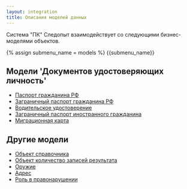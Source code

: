 ```yaml
---
layout: integration
title: Описания моделей данных
---
```


Система "ПК" Следопыт взаимодействует со следующими бизнес-моделями объектов.

{% assign submenu_name = models %}
{{submenu_name}}

## Модели 'Документов удостоверяющих личность'

* [Паспорт гражданина РФ]({{site.baseurl}}/integration/models/russian_passport.html)
* [Заграничный паспорт гражданина РФ]({{site.baseurl}}/integration/models/international_passport.html)
* [Водительское удостоверение]({{site.baseurl}}/integration/models/driving_licence.html)
* [Заграничный паспорт иностранного гражданина]({{site.baseurl}}/integration/models/foreign_passport.html)
* [Миграционная карта]({{site.baseurl}}/integration/models/migration_card.html)

## Другие модели

* [Объект справочника]({{site.baseurl}}/integration/models/classifier_value.html)
* [Объект количество записей результата]({{site.baseurl}}/integration/models/pages.html)
* [Оружие]({{site.baseurl}}/integration/models/arm.html)
* [Адрес]({{site.baseurl}}/integration/models/address.html)
* [Роль в правонарушении]({{site.baseurl}}/integration/models/role_in_offence.html)
